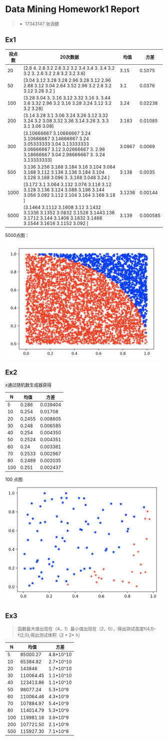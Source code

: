 # Data Mining Homework1 Report

> - 17343147 张涵健

## Ex1


|投点数  |20次数据  |均值  |方差  |
|---------|---------|---------|---------|
|20     |[2.8 4.  2.8 3.2 2.6 3.2 3.2 3.4 3.4 3.  3.4 3.2 3.2 3.  2.6 3.2 2.8 3.2 3.2 3.6]         |3.15         |0.1075         |
|50     |[3.04 3.12 3.28 3.28 2.96 3.28 3.12 2.96 2.88 3.12 3.04 2.64 3.52 2.96 3.2  2.8  3.2  3.12 3.28 3.2 ]         |3.1         |0.0376         |
|100     |[3.28 3.04 3.   3.16 3.12 3.32 3.16 3.   3.44 3.6  3.32 2.96 3.2  3.16 3.28 3.24 3.12 3.2  3.2  3.28]         |3.24         |0.02238         |
|200     |[3.14 3.28 3.1  3.06 3.24 3.26 3.12 3.32 3.24 3.2  3.08 3.32 3.36 3.14 3.26 3.   3.3  3.1  3.06 3.08]         |3.183         |0.01085         |
|300     |[3.10666667 3.10666667 3.24       3.10666667 3.14666667 3.24 3.05333333 3.04       3.13333333 3.06666667 3.12       3.02666667 3.         2.96       3.18666667 3.04       2.98666667 3. 3.24       3.13333333]         |3.0967         |0.0069         |
|500     |3.136 3.256 3.168 3.184 3.16  3.104 3.064 3.168 3.112 3.136 3.136 3.184 3.104 3.128 3.168 3.096 3.    3.168 3.048 3.24 ]         |3.138         |0.0035         |
|1000     |[3.172 3.1   3.064 3.132 3.076 3.116 3.12  3.128 3.136 3.124 3.088 3.196 3.144 3.056 3.092 3.112 3.104 3.164 3.168 3.18 ]         |3.1236         |0.00144         |
|5000     |[3.1464 3.1112 3.1608 3.12   3.1432 3.1336 3.1352 3.0832 3.1528 3.1443.136  3.1712 3.144  3.1408 3.1832 3.1488 3.1544 3.1616 3.1152 3.092 ]         |3.139         |0.000585         |

5000点图：
![5000](Ex1/ex1.png)

## Ex2

x通过随机数生成器获得

|N  |均值  |方差  |
|---------|---------|---------|
|5     |0.286         |0.039404         |
|10     |0.254         |0.01708         |
|20     |0.2455         |0.008605         |
|30     |0.248         |0.006585         |
|40     |0.254         |0.004350         |
|50     |0.2524         |0.004351         |
|60     |0.24         |0.003361         |
|70     |0.2533         |0.002967         |
|80     |0.2489         |0.002035         |
|100     |0.251         |0.002437         |

100 点图
![](Ex2/ex2.png)

## Ex3

> 函数最大值出现在（4，1）最小值出现在（2，0），得出测试高度f(4,1)-f(2,0),得出测试体积（2 * 2* h）

|N  |均值  |方差  |
|---------|---------|---------|
|5     |85000.27         |4.8*10^10         |
|10     |65384.82         |2.7*10^10         |
|20     |143846         |1.7*10^10         |
|30     |110064.45        |1.1*10^10         |
|40     |123413.86         |1.1*10^10         |
|50     |98077.24         |5.3*10^9         |
|60     |110064.46         |4.3*10^9         |
|70     |107884.97         |5.4*10^9         |
|80     |114014.79         |5.3*10^9         |
|100     |119981.16         |3.9*10^9         |
|200     |107721.50         |2.1*10^9         |
|500     |115927.30         |7.1*10^8         |